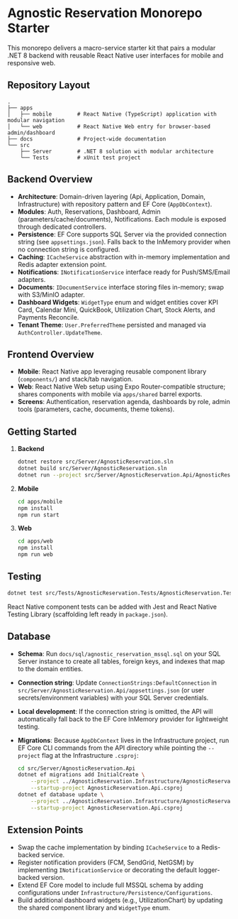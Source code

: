 # Agnostic Reservation Monorepo Starter

This monorepo delivers a macro-service starter kit that pairs a modular .NET 8 backend with reusable React Native user interfaces for mobile and responsive web.

## Repository Layout

```
.
├── apps
│   ├── mobile        # React Native (TypeScript) application with modular navigation
│   └── web           # React Native Web entry for browser-based admin/dashboard
├── docs              # Project-wide documentation
└── src
    ├── Server        # .NET 8 solution with modular architecture
    └── Tests         # xUnit test project
```

## Backend Overview

* **Architecture**: Domain-driven layering (Api, Application, Domain, Infrastructure) with repository pattern and EF Core (`AppDbContext`).
* **Modules**: Auth, Reservations, Dashboard, Admin (parameters/cache/documents), Notifications. Each module is exposed through dedicated controllers.
* **Persistence**: EF Core supports SQL Server via the provided connection string (see `appsettings.json`). Falls back to the InMemory provider when no connection string is configured.
* **Caching**: `ICacheService` abstraction with in-memory implementation and Redis adapter extension point.
* **Notifications**: `INotificationService` interface ready for Push/SMS/Email adapters.
* **Documents**: `IDocumentService` interface storing files in-memory; swap with S3/MinIO adapter.
* **Dashboard Widgets**: `WidgetType` enum and widget entities cover KPI Card, Calendar Mini, QuickBook, Utilization Chart, Stock Alerts, and Payments Reconcile.
* **Tenant Theme**: `User.PreferredTheme` persisted and managed via `AuthController.UpdateTheme`.

## Frontend Overview

* **Mobile**: React Native app leveraging reusable component library (`components/`) and stack/tab navigation.
* **Web**: React Native Web setup using Expo Router-compatible structure; shares components with mobile via `apps/shared` barrel exports.
* **Screens**: Authentication, reservation agenda, dashboards by role, admin tools (parameters, cache, documents, theme tokens).

## Getting Started

1. **Backend**
   ```bash
   dotnet restore src/Server/AgnosticReservation.sln
   dotnet build src/Server/AgnosticReservation.sln
   dotnet run --project src/Server/AgnosticReservation.Api/AgnosticReservation.Api.csproj
   ```

2. **Mobile**
   ```bash
   cd apps/mobile
   npm install
   npm run start
   ```

3. **Web**
   ```bash
   cd apps/web
   npm install
   npm run web
   ```

## Testing

```bash
dotnet test src/Tests/AgnosticReservation.Tests/AgnosticReservation.Tests.csproj
```

React Native component tests can be added with Jest and React Native Testing Library (scaffolding left ready in `package.json`).

## Database

* **Schema**: Run `docs/sql/agnostic_reservation_mssql.sql` on your SQL Server instance to create all tables, foreign keys, and indexes that map to the domain entities.
* **Connection string**: Update `ConnectionStrings:DefaultConnection` in `src/Server/AgnosticReservation.Api/appsettings.json` (or user secrets/environment variables) with your SQL Server credentials.
* **Local development**: If the connection string is omitted, the API will automatically fall back to the EF Core InMemory provider for lightweight testing.
* **Migrations**: Because `AppDbContext` lives in the Infrastructure project, run EF Core CLI commands from the API directory while pointing the `--project` flag at the Infrastructure `.csproj`:

  ```bash
  cd src/Server/AgnosticReservation.Api
  dotnet ef migrations add InitialCreate \
      --project ../AgnosticReservation.Infrastructure/AgnosticReservation.Infrastructure.csproj \
      --startup-project AgnosticReservation.Api.csproj
  dotnet ef database update \
      --project ../AgnosticReservation.Infrastructure/AgnosticReservation.Infrastructure.csproj \
      --startup-project AgnosticReservation.Api.csproj
  ```

## Extension Points

* Swap the cache implementation by binding `ICacheService` to a Redis-backed service.
* Register notification providers (FCM, SendGrid, NetGSM) by implementing `INotificationService` or decorating the default logger-backed version.
* Extend EF Core model to include full MSSQL schema by adding configurations under `Infrastructure/Persistence/Configurations`.
* Build additional dashboard widgets (e.g., UtilizationChart) by updating the shared component library and `WidgetType` enum.
